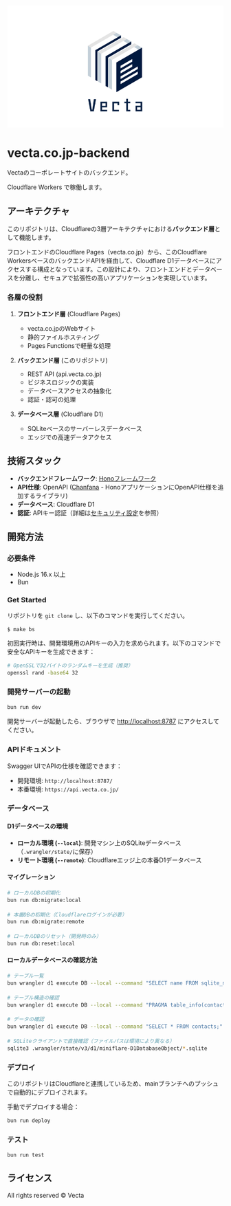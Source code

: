 ![hero.svg](public/assets/logo.svg)

# vecta.co.jp-backend

Vectaのコーポレートサイトのバックエンド。

Cloudflare Workers で稼働します。

## アーキテクチャ

このリポジトリは、Cloudflareの3層アーキテクチャにおける**バックエンド層**として機能します。

フロントエンドのCloudflare Pages（vecta.co.jp）から、このCloudflare WorkersベースのバックエンドAPIを経由して、Cloudflare D1データベースにアクセスする構成となっています。この設計により、フロントエンドとデータベースを分離し、セキュアで拡張性の高いアプリケーションを実現しています。

### 各層の役割

1. **フロントエンド層** (Cloudflare Pages)
   - vecta.co.jpのWebサイト
   - 静的ファイルホスティング
   - Pages Functionsで軽量な処理

2. **バックエンド層** (このリポジトリ)
   - REST API (api.vecta.co.jp)
   - ビジネスロジックの実装
   - データベースアクセスの抽象化
   - 認証・認可の処理

3. **データベース層** (Cloudflare D1)
   - SQLiteベースのサーバーレスデータベース
   - エッジでの高速データアクセス

## 技術スタック

- **バックエンドフレームワーク**: [Honoフレームワーク](https://hono-ja.pages.dev/)
- **API仕様**: OpenAPI ([Chanfana](https://github.com/cloudflare/chanfana) - HonoアプリケーションにOpenAPI仕様を追加するライブラリ)
- **データベース**: Cloudflare D1
- **認証**: APIキー認証（詳細は[セキュリティ設定](docs/SECURITY.md)を参照）

## 開発方法

### 必要条件

- Node.js 16.x 以上
- Bun

### Get Started

リポジトリを `git clone` し、以下のコマンドを実行してください。

```shell
$ make bs
```

初回実行時は、開発環境用のAPIキーの入力を求められます。以下のコマンドで安全なAPIキーを生成できます：

```bash
# OpenSSLで32バイトのランダムキーを生成（推奨）
openssl rand -base64 32
```

### 開発サーバーの起動

```bash
bun run dev
```

開発サーバーが起動したら、ブラウザで [http://localhost:8787](http://localhost:8787) にアクセスしてください。

### APIドキュメント

Swagger UIでAPIの仕様を確認できます：
- 開発環境: `http://localhost:8787/`
- 本番環境: `https://api.vecta.co.jp/`

### データベース

#### D1データベースの環境

- **ローカル環境 (`--local`)**: 開発マシン上のSQLiteデータベース（`.wrangler/state/`に保存）
- **リモート環境 (`--remote`)**: Cloudflareエッジ上の本番D1データベース

#### マイグレーション

```bash
# ローカルDBの初期化
bun run db:migrate:local

# 本番DBの初期化（Cloudflareログインが必要）
bun run db:migrate:remote

# ローカルDBのリセット（開発時のみ）
bun run db:reset:local
```

#### ローカルデータベースの確認方法

```bash
# テーブル一覧
bun wrangler d1 execute DB --local --command "SELECT name FROM sqlite_master WHERE type='table';"

# テーブル構造の確認
bun wrangler d1 execute DB --local --command "PRAGMA table_info(contacts);"

# データの確認
bun wrangler d1 execute DB --local --command "SELECT * FROM contacts;"

# SQLiteクライアントで直接確認（ファイルパスは環境により異なる）
sqlite3 .wrangler/state/v3/d1/miniflare-D1DatabaseObject/*.sqlite
```

### デプロイ

このリポジトリはCloudflareと連携しているため、mainブランチへのプッシュで自動的にデプロイされます。

手動でデプロイする場合：
```bash
bun run deploy
```

### テスト

```bash
bun run test
```

## ライセンス

All rights reserved © Vecta
